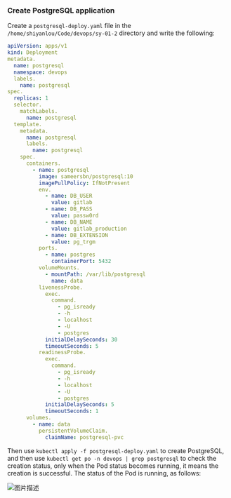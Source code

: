 ### Create PostgreSQL application

Create a `postgresql-deploy.yaml` file in the `/home/shiyanlou/Code/devops/sy-01-2` directory and write the following:

```yaml
apiVersion: apps/v1
kind: Deployment
metadata.
  name: postgresql
  namespace: devops
  labels.
    name: postgresql
spec.
  replicas: 1
  selector.
    matchLabels.
      name: postgresql
  template.
    metadata.
      name: postgresql
      labels.
        name: postgresql
    spec.
      containers.
        - name: postgresql
          image: sameersbn/postgresql:10
          imagePullPolicy: IfNotPresent
          env.
            - name: DB_USER
              value: gitlab
            - name: DB_PASS
              value: passw0rd
            - name: DB_NAME
              value: gitlab_production
            - name: DB_EXTENSION
              value: pg_trgm
          ports.
            - name: postgres
              containerPort: 5432
          volumeMounts.
            - mountPath: /var/lib/postgresql
              name: data
          livenessProbe.
            exec.
              command.
                - pg_isready
                - -h
                - localhost
                - -U
                - postgres
            initialDelaySeconds: 30
            timeoutSeconds: 5
          readinessProbe.
            exec.
              command.
                - pg_isready
                - -h
                - localhost
                - -U
                - postgres
            initialDelaySeconds: 5
            timeoutSeconds: 1
      volumes.
        - name: data
          persistentVolumeClaim.
            claimName: postgresql-pvc
```

Then use `kubectl apply -f postgresql-deploy.yaml` to create PostgreSQL, and then use `kubectl get po -n devops | grep postgresql` to check the creation status, only when the Pod status becomes running, it means the creation is successful. The status of the Pod is running, as follows:

![图片描述](https://doc.shiyanlou.com/courses/10022/2123746/d41595e9bdf29e42411531e1d8fefe8f-0/wm)
